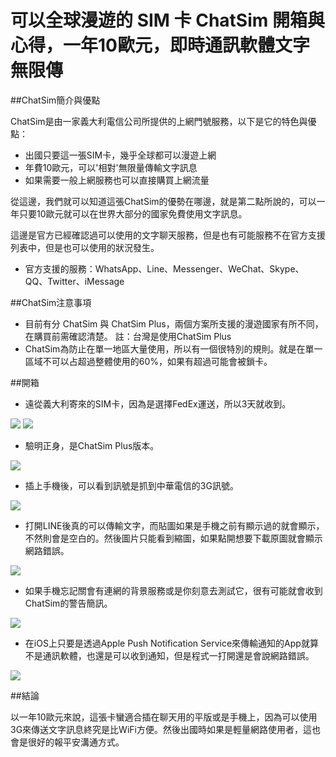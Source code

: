 可以全球漫遊的 SIM 卡 ChatSim 開箱與心得，一年10歐元，即時通訊軟體文字無限傳
====


##ChatSim簡介與優點

ChatSim是由一家義大利電信公司所提供的上網門號服務，以下是它的特色與優點：

* 出國只要這一張SIM卡，幾乎全球都可以漫遊上網
* 年費10歐元，可以'相對'無限量傳輸文字訊息
* 如果需要一般上網服務也可以直接購買上網流量

從這邊，我們就可以知道這張ChatSim的優勢在哪邊，就是第二點所說的，可以一年只要10歐元就可以在世界大部分的國家免費使用文字訊息。

這邊是官方已經確認過可以使用的文字聊天服務，但是也有可能服務不在官方支援列表中，但是也可以使用的狀況發生。

* 官方支援的服務：WhatsApp、Line、Messenger、WeChat、Skype、QQ、Twitter、iMessage


##ChatSim注意事項

* 目前有分 ChatSim 與 ChatSim Plus，兩個方案所支援的漫遊國家有所不同，在購買前需確認清楚。 註：台灣是使用ChatSim Plus
* ChatSim為防止在單一地區大量使用，所以有一個很特別的規則。就是在單一區域不可以占超過整體使用的60%，如果有超過可能會被鎖卡。


##開箱

* 遠從義大利寄來的SIM卡，因為是選擇FedEx運送，所以3天就收到。

![](https://photo.hy31.net/2015/chatsim/1.JPG)
![](https://photo.hy31.net/2015/chatsim/2.JPG)

* 驗明正身，是ChatSim Plus版本。

![](https://photo.hy31.net/2015/chatsim/3.JPG)

* 插上手機後，可以看到訊號是抓到中華電信的3G訊號。

![](https://photo.hy31.net/2015/chatsim/4.PNG)

* 打開LINE後真的可以傳輸文字，而貼圖如果是手機之前有顯示過的就會顯示，不然則會是空白的。然後圖片只能看到縮圖，如果點開想要下載原圖就會顯示網路錯誤。

![](https://photo.hy31.net/2015/chatsim/5.PNG)

* 如果手機忘記關會有連網的背景服務或是你刻意去測試它，很有可能就會收到ChatSim的警告簡訊。

![](https://photo.hy31.net/2015/chatsim/6.PNG)

* 在iOS上只要是透過Apple Push Notification Service來傳輸通知的App就算不是通訊軟體，也還是可以收到通知，但是程式一打開還是會說網路錯誤。

![](https://photo.hy31.net/2015/chatsim/7.PNG)


##結論

以一年10歐元來說，這張卡蠻適合插在聊天用的平版或是手機上，因為可以使用3G來傳送文字訊息終究是比WiFi方便。然後出國時如果是輕量網路使用者，這也會是很好的報平安溝通方式。


